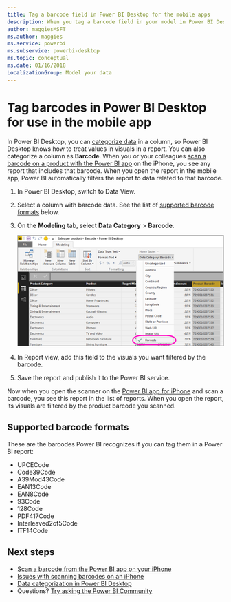 ```yaml
---
title: Tag a barcode field in Power BI Desktop for the mobile apps
description: When you tag a barcode field in your model in Power BI Desktop, you can filter data for barcodes automatically in the Power BI app on your iPhone.
author: maggiesMSFT
ms.author: maggies
ms.service: powerbi
ms.subservice: powerbi-desktop
ms.topic: conceptual
ms.date: 01/16/2018
LocalizationGroup: Model your data
---
```


# Tag barcodes in Power BI Desktop for use in the mobile app

In Power BI Desktop, you can [categorize data](../connect-data/desktop-data-categorization.md) in a column, so Power BI Desktop knows how to treat values in visuals in a report. You can also categorize a column as **Barcode**. When you or your colleagues [scan a barcode on a product with the Power BI app](../consumer/mobile/mobile-apps-scan-barcode-iphone.md) on the iPhone, you see any report that includes that barcode. When you open the report in the mobile app, Power BI automatically filters the report to data related to that barcode.

1. In Power BI Desktop, switch to Data View.
2. Select a column with barcode data. See the list of [supported barcode formats](#supported-barcode-formats) below.
3. On the **Modeling** tab, select **Data Category** > **Barcode**.
   
    ![Data category list](media/desktop-mobile-barcodes/power-bi-desktop-barcode.png)
4. In Report view, add this field to the visuals you want filtered by the barcode.
5. Save the report and publish it to the Power BI service.

Now when you open the scanner on the [Power BI app for iPhone](../consumer/mobile/mobile-iphone-app-get-started.md) and scan a barcode, you see this report in the list of reports. When you open the report, its visuals are filtered by the product barcode you scanned.

## Supported barcode formats
These are the barcodes Power BI recognizes if you can tag them in a Power BI report: 

* UPCECode 
* Code39Code  
* A39Mod43Code 
* EAN13Code 
* EAN8Code  
* 93Code  
* 128Code 
* PDF417Code 
* Interleaved2of5Code 
* ITF14Code 

## Next steps
* [Scan a barcode from the Power BI app on your iPhone](../consumer/mobile/mobile-apps-scan-barcode-iphone.md)
* [Issues with scanning barcodes on an iPhone](../consumer/mobile/mobile-apps-scan-barcode-iphone.md#issues-with-scanning-a-barcode)
* [Data categorization in Power BI Desktop](../connect-data/desktop-data-categorization.md)  
* Questions? [Try asking the Power BI Community](https://community.powerbi.com/)
